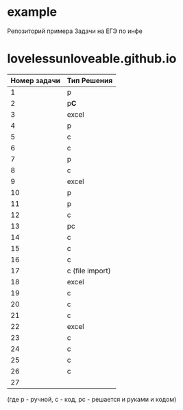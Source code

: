 # example
Репозиторий примера
Задачи на ЕГЭ по инфе

# lovelessunloveable.github.io
| Номер задачи | Тип Решения |
| ------ | ------ |
| 1 | р |
| 2 | р**C** |
| 3 | excel |
| 4 | р |
| 5 | с |
| 6 | c |
| 7 | р |
| 8 | c |
| 9 | excel |
| 10 | р |
| 11 | р |
| 12 | с |
| 13 | рс |
| 14 | с |
| 15 | с |
| 16 | c |
| 17 | с (file import)|
| 18 | excel|
| 19 | c |
| 20 | c |
| 21 | c |
| 22 | excel |
| 23 | c |
| 24 | c |
| 25 | c |
| 26 | c |
| 27 ||

(где р - ручной, с - код, рс - решается и руками и кодом)

